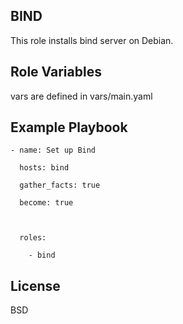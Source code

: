 BIND
---------

This role installs bind server on Debian.


Role Variables
--------------

vars are defined in vars/main.yaml



Example Playbook
----------------

	- name: Set up Bind

	  hosts: bind

	  gather_facts: true

	  become: true



	  roles:

	    - bind



License
-------

BSD

